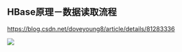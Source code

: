 ## HBase原理－数据读取流程

https://blog.csdn.net/doveyoung8/article/details/81283336

![](http://hbasefly.com/wp-content/uploads/2017/06/55.png)

